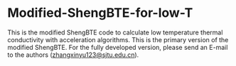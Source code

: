 # Modified-ShengBTE-for-low-T
This is the modified ShengBTE code to calculate low temperature thermal conductivity with acceleration algorithms. This is the primary version of the modified ShengBTE. For the fully developed version, please send an E-mail to the authors (zhangxinyu123@sjtu.edu.cn).
